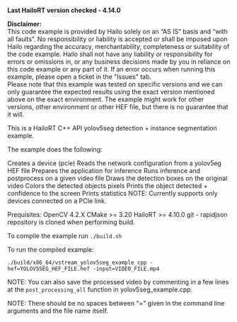 **Last HailoRT version checked - 4.14.0**

**Disclaimer:** <br />
This code example is provided by Hailo solely on an “AS IS” basis and “with all faults”. No responsibility or liability is accepted or shall be imposed upon Hailo regarding the accuracy, merchantability, completeness or suitability of the code example. Hailo shall not have any liability or responsibility for errors or omissions in, or any business decisions made by you in reliance on this code example or any part of it. If an error occurs when running this example, please open a ticket in the "Issues" tab.<br />
Please note that this example was tested on specific versions and we can only guarantee the expected results using the exact version mentioned above on the exact environment. The example might work for other versions, other environment or other HEF file, but there is no guarantee that it will.


This is a HailoRT C++ API yolov5seg detection + instance segmentation example.

The example does the following:

Creates a device (pcie)
Reads the network configuration from a yolov5eg HEF file
Prepares the application for inference
Runs inference and postprocess on a given video file
Draws the detection boxes on the original video
Colors the detected objects pixels
Prints the object detected + confidence to the screen
Prints statistics
NOTE: Currently supports only devices connected on a PCIe link.

Prequisites: OpenCV 4.2.X CMake >= 3.20 HailoRT >= 4.10.0 git - rapidjson repository is cloned when performing build.

To compile the example run `./build.sh`

To run the compiled example:


`./build/x86_64/vstream_yolov5seg_example_cpp -hef=YOLOV5SEG_HEF_FILE.hef -input=VIDEO_FILE.mp4`

NOTE: You can also save the processed video by commenting in a few lines at the `post_processing_all` function in yolov5seg_example.cpp.

NOTE: There should be no spaces between "=" given in the command line arguments and the file name itself.
